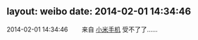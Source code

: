 layout: weibo
date: 2014-02-01 14:34:46
---
<meta name="referrer" content="no-referrer" />

2014-02-01 14:34:46  &nbsp;&nbsp;&nbsp;&nbsp;&nbsp;&nbsp; 来自 <a href="http://app.weibo.com/t/feed/22zMnn" rel="nofollow">小米手机</a>
受不了了…… ​​​
